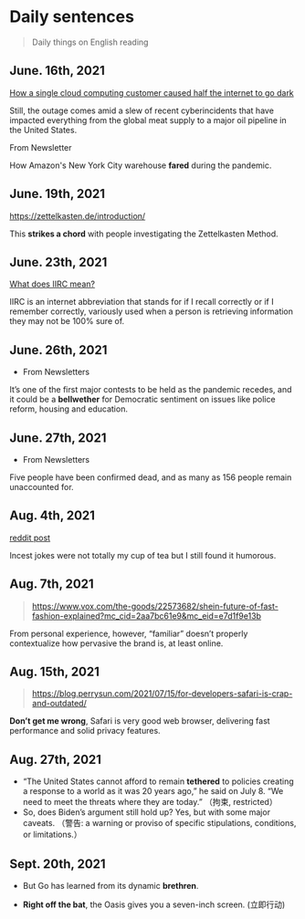 # Daily sentences

> Daily things on English reading

## June. 16th, 2021

[How a single cloud computing customer caused half the internet to go dark](https://www.vox.com/recode/2021/6/8/22524024/fastly-web-outage-news-websites?mc_cid=1581e9eab7&mc_eid=e7d1f9e13b)

Still, the outage comes amid a slew of recent cyberincidents that have impacted everything from the global meat supply to a major oil pipeline in the United States.

From Newsletter

How Amazon's New York City warehouse **fared** during the pandemic.

## June. 19th, 2021

https://zettelkasten.de/introduction/

This **strikes a chord** with people investigating the Zettelkasten Method.

## June. 23th, 2021

[What does IIRC mean?](https://www.dictionary.com/browse/iirc)

IIRC is an internet abbreviation that stands for if I recall correctly or if I remember correctly, variously used when a person is retrieving information they may not be 100% sure of.

## June. 26th, 2021

- From Newsletters

It’s one of the first major contests to be held as the pandemic recedes, and it could be a **bellwether** for Democratic sentiment on issues like police reform, housing and education.

## June. 27th, 2021

- From Newsletters

Five people have been confirmed dead, and as many as 156 people remain unaccounted for.

## Aug. 4th, 2021

[reddit post](https://www.reddit.com/r/rickandmorty/comments/ok1dws/and_the_cycle_begins_anew/)

Incest jokes were not totally my cup of tea but I still found it humorous.

## Aug. 7th, 2021

> https://www.vox.com/the-goods/22573682/shein-future-of-fast-fashion-explained?mc_cid=2aa7bc61e9&mc_eid=e7d1f9e13b

From personal experience, however, “familiar” doesn’t properly contextualize how pervasive the brand is, at least online.

## Aug. 15th, 2021

> https://blog.perrysun.com/2021/07/15/for-developers-safari-is-crap-and-outdated/

**Don’t get me wrong**, Safari is very good web browser, delivering fast performance and solid privacy features.

## Aug. 27th, 2021

- “The United States cannot afford to remain **tethered** to policies creating a response to a world as it was 20 years ago,” he said on July 8. “We need to meet the threats where they are today.” （拘束, restricted）
- So, does Biden’s argument still hold up? Yes, but with some major caveats. （警告: a warning or proviso of specific stipulations, conditions, or limitations.）

## Sept. 20th, 2021

- But Go has learned from its dynamic **brethren**.

- **Right off the bat**, the Oasis gives you a seven-inch screen. (立即行动)

